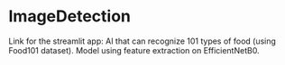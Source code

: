 # ImageDetection
Link for the streamlit app: 
AI that can recognize 101 types of food (using Food101 dataset). Model using feature extraction on EfficientNetB0.
